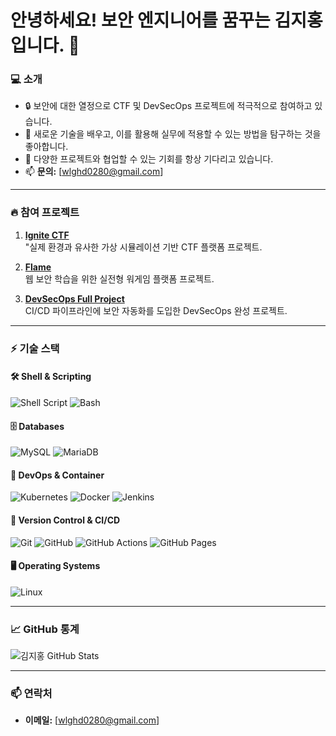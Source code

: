 # **안녕하세요! 보안 엔지니어를 꿈꾸는 김지홍입니다. 👋**

### 💻 **소개**
- 🔒 보안에 대한 열정으로 CTF 및 DevSecOps 프로젝트에 적극적으로 참여하고 있습니다.
- 🚀 새로운 기술을 배우고, 이를 활용해 실무에 적용할 수 있는 방법을 탐구하는 것을 좋아합니다.
- 👯 다양한 프로젝트와 협업할 수 있는 기회를 항상 기다리고 있습니다.
- 📫 **문의:** [wlghd0280@gmail.com]

---

### 🔥 **참여 프로젝트**
1. **[Ignite CTF](https://github.com/JJH0204/Ignite_CTF)**  
   "실제 환경과 유사한 가상 시뮬레이션 기반 CTF 플랫폼 프로젝트.
   
2. **[Flame](https://github.com/JJH0204/Flame)**  
   웹 보안 학습을 위한 실전형 워게임 플랫폼 프로젝트.

3. **[DevSecOps Full Project](https://github.com/jinyeong001/DevSecOps.Full-Project)**  
   CI/CD 파이프라인에 보안 자동화를 도입한 DevSecOps 완성 프로젝트.

---

### ⚡ **기술 스택**

#### 🛠️ **Shell & Scripting**
![Shell Script](https://img.shields.io/badge/-Shell%20Script-4EAA25?logo=gnu-bash&logoColor=white) 
![Bash](https://img.shields.io/badge/-Bash-4EAA25?logo=gnu-bash&logoColor=white)

#### 🗄️ **Databases**
![MySQL](https://img.shields.io/badge/-MySQL-4479A1?logo=mysql&logoColor=white) 
![MariaDB](https://img.shields.io/badge/-MariaDB-003545?logo=mariadb&logoColor=white)

#### 🚀 **DevOps & Container**
![Kubernetes](https://img.shields.io/badge/-Kubernetes-326CE5?logo=kubernetes&logoColor=white) 
![Docker](https://img.shields.io/badge/-Docker-2496ED?logo=docker&logoColor=white) 
![Jenkins](https://img.shields.io/badge/-Jenkins-D24939?logo=jenkins&logoColor=white)

#### 📁 **Version Control & CI/CD**
![Git](https://img.shields.io/badge/-Git-F05032?logo=git&logoColor=white) 
![GitHub](https://img.shields.io/badge/-GitHub-181717?logo=github&logoColor=white) 
![GitHub Actions](https://img.shields.io/badge/-GitHub%20Actions-2088FF?logo=github-actions&logoColor=white) 
![GitHub Pages](https://img.shields.io/badge/-GitHub%20Pages-222222?logo=github-pages&logoColor=white)

#### 🖥️ **Operating Systems**
![Linux](https://img.shields.io/badge/-Linux-FCC624?logo=linux&logoColor=black)

---

### 📈 **GitHub 통계**
![김지홍 GitHub Stats](https://github-readme-stats.vercel.app/api?username=JJH0204&show_icons=true&theme=radical)

---

### 📫 **연락처**
- **이메일:** [wlghd0280@gmail.com]  
